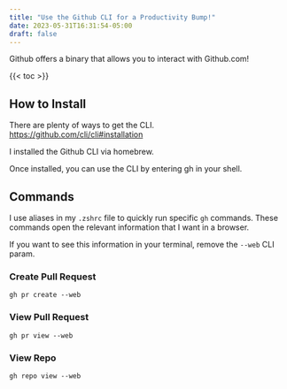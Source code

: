 ```yaml
---
title: "Use the Github CLI for a Productivity Bump!"
date: 2023-05-31T16:31:54-05:00
draft: false
---
```


Github offers a binary that allows you to interact with Github.com!

{{< toc >}}

## How to Install

There are plenty of ways to get the CLI. <https://github.com/cli/cli#installation>

I installed the Github CLI via homebrew.

Once installed, you can use the CLI by entering gh in your shell.

## Commands

I use aliases in my `.zshrc` file to quickly run specific `gh` commands. These commands open the relevant information that I want in a browser.

If you want to see this information in your terminal, remove the `--web` CLI param.

### Create Pull Request

`gh pr create --web`

### View Pull Request

`gh pr view --web`

### View Repo

`gh repo view --web`
